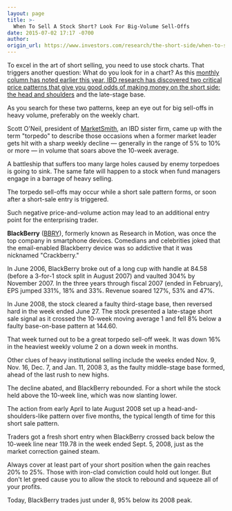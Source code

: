 ```yaml
---
layout: page
title: >-
  When To Sell A Stock Short? Look For Big-Volume Sell-Offs
date: 2015-07-02 17:17 -0700
author: 
origin_url: https://www.investors.com/research/the-short-side/when-to-sell-a-stock-short-look-for-big-volume-sell-offs
---
```





To excel in the art of short selling, you need to use stock charts. That triggers another question: What do you look for in a chart? As this [monthly column has noted earlier this year, IBD research has discovered two critical price patterns that give you good odds of making money on the short side: the head and shoulders](http://news.investors.com/investing-the-short-side/052915-754890-how-to-sell-stocks-short.htm) and the late-stage base.


As you search for these two patterns, keep an eye out for big sell-offs in heavy volume, preferably on the weekly chart.


Scott O'Neil, president of [MarketSmith](http://www.marketsmith.com), an IBD sister firm, came up with the term "torpedo" to describe those occasions when a former market leader gets hit with a sharp weekly decline — generally in the range of 5% to 10% or more — in volume that soars above the 10-week average.


A battleship that suffers too many large holes caused by enemy torpedoes is going to sink. The same fate will happen to a stock when fund managers engage in a barrage of heavy selling.


The torpedo sell-offs may occur while a short sale pattern forms, or soon after a short-sale entry is triggered.


Such negative price-and-volume action may lead to an additional entry point for the enterprising trader.


**BlackBerry** ([BBRY](https://research.investors.com/quote.aspx?symbol=BBRY)), formerly known as Research in Motion, was once the top company in smartphone devices. Comedians and celebrities joked that the email-enabled Blackberry device was so addictive that it was nicknamed "Crackberry."


In June 2006, BlackBerry broke out of a long cup with handle at 84.58 (before a 3-for-1 stock split in August 2007) and vaulted 304% by November 2007. In the three years through fiscal 2007 (ended in February), EPS jumped 331%, 18% and 33%. Revenue soared 127%, 53% and 47%.


In June 2008, the stock cleared a faulty third-stage base, then reversed hard in the week ended June 27. The stock presented a late-stage short sale signal as it crossed the 10-week moving average 1 and fell 8% below a faulty base-on-base pattern at 144.60.


That week turned out to be a great torpedo sell-off week. It was down 16% in the heaviest weekly volume 2 on a down week in months.


Other clues of heavy institutional selling include the weeks ended Nov. 9, Nov. 16, Dec. 7, and Jan. 11, 2008 3, as the faulty middle-stage base formed, ahead of the last rush to new highs.


The decline abated, and BlackBerry rebounded. For a short while the stock held above the 10-week line, which was now slanting lower.


The action from early April to late August 2008 set up a head-and-shoulders-like pattern over five months, the typical length of time for this short sale pattern.


Traders got a fresh short entry when BlackBerry crossed back below the 10-week line near 119.78 in the week ended Sept. 5, 2008, just as the market correction gained steam.


Always cover at least part of your short position when the gain reaches 20% to 25%. Those with iron-clad conviction could hold out longer. But don't let greed cause you to allow the stock to rebound and squeeze all of your profits.


Today, BlackBerry trades just under 8, 95% below its 2008 peak.




